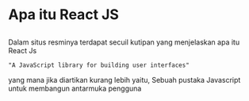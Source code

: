 # Apa itu React JS

## 

Dalam situs resminya terdapat secuil kutipan yang menjelaskan apa itu React Js

```
"A JavaScript library for building user interfaces"
```
yang mana jika diartikan kurang lebih yaitu, Sebuah pustaka Javascript untuk membangun antarmuka pengguna